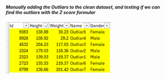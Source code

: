 
##### Manually adding the Outliars to the clean dataset, and testing if we can find the outliars with the Z score formular

![alt text](image.png)

